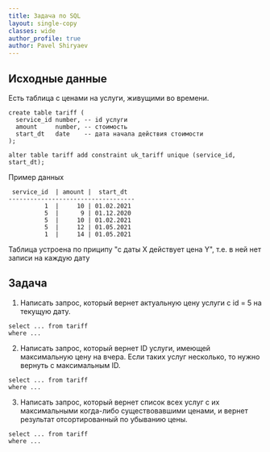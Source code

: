 ```yaml
---
title: Задача по SQL
layout: single-copy
classes: wide
author_profile: true
author: Pavel Shiryaev
---
```


## Исходные данные

Есть таблица с ценами на услуги, живущими во времени.

```
create table tariff (
  service_id number, -- id услуги
  amount     number, -- стоимость
  start_dt   date    -- дата начала действия стоимости
);

alter table tariff add constraint uk_tariff unique (service_id, start_dt);
```

Пример данных

```
 service_id  | amount |  start_dt
-----------------------------------
          1  |     10 | 01.02.2021
          5  |      9 | 01.12.2020
          5  |     10 | 01.02.2021
          5  |     12 | 01.05.2021
          1  |     14 | 01.05.2021        
```

Таблица устроена по приципу "с даты X действует цена Y", т.е. в ней нет записи на каждую дату

## Задача

1. Написать запрос, который вернет актуальную цену услуги с id = 5 на текущую дату.
```
select ... from tariff 
where ...
```

2. Написать запрос, который вернет ID услуги, имеющей максимальную цену на вчера. Если таких услуг несколько, то нужно вернуть с максимальным ID.
```
select ... from tariff 
where ...
```

3. Написать запрос, который вернет список всех услуг с их максимальными когда-либо существовавшими ценами, и вернет результат отсортированный по убыванию цены.
```
select ... from tariff 
where ...
```


